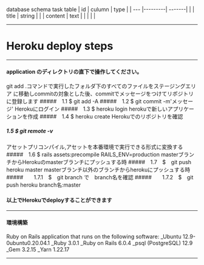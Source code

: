 database schema
task table
| id  | culumn  |  type  |
| --- |---------| -------|
|     | title   | string |
|     | content |  text  |
|     |         |        |
_____________

# Heroku deploy steps
_____________
####  application のディレクトリの直下で操作してください。
git add .コマンドで実行したフォルダ下のすべてのファイルをステージングエリア
に移動しcommitの対象とした後、commitでメッセージをつけてリポジトリに登録します
#####　1.1  $ git add -A
#####　1.2  $ git commit -m'メッセージ'
Herokuにログイン
#####　1.3  $ heroku login
herokuで新しいアプリケーションを作成
#####　1.4  $ heroku create
Herokuでのリポジトリを確認
#####  1.5  $ git remote -v
アセットプリコンパイル,アセットを本番環境で実行できる形式に変換する
#####　1.6  $ rails assets:precompile RAILS_ENV=production
masterブランチからHerokuのmasterブランチにプッシュする時
#####　1.7　$　git push heroku master
masterブランチ以外のブランチからherokuにプッシュする時
#####　　1.7.1　$　git branch で　branch名を確認
#####　　1.7.2　$　git push heroku branch名:master
#### 以上でHerokuでdeployすることができます
------
####  環境構築
Ruby on Rails application that runs on the following software:
_Ubuntu 12.9-0ubuntu0.20.04.1
_Ruby 3.0.1
_Ruby on Rails 6.0.4
_psql (PostgreSQL) 12.9
_Gem 3.2.15
_Yarn 1.22.17
*****
